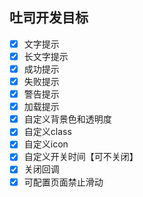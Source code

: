 ## 吐司开发目标
- [X] 文字提示
- [X] 长文字提示
- [X] 成功提示
- [X] 失败提示
- [X] 警告提示
- [X] 加载提示
- [X] 自定义背景色和透明度
- [X] 自定义class
- [X] 自定义icon
- [X] 自定义开关时间【可不关闭】
- [X] 关闭回调
- [x] 可配置页面禁止滑动